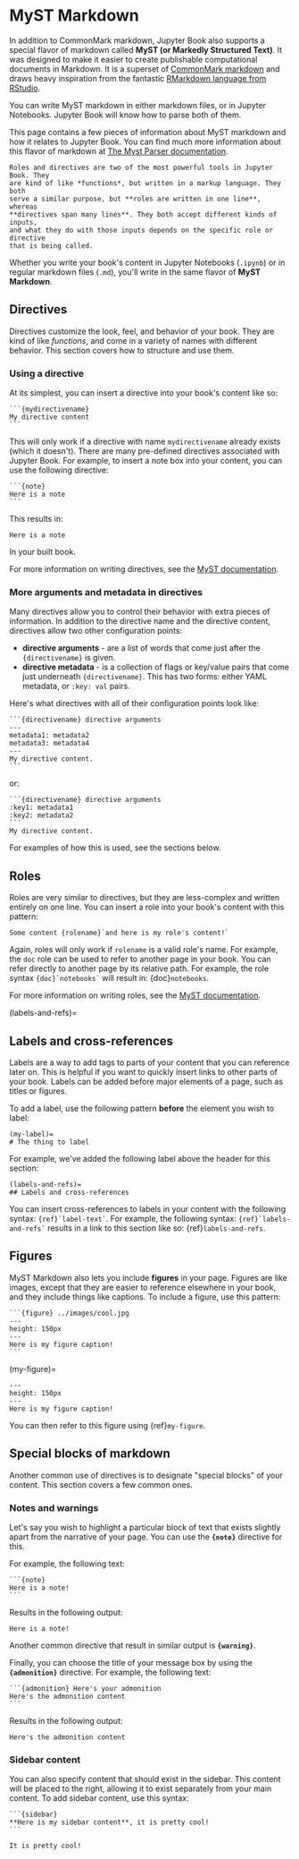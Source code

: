 # MyST Markdown

In addition to CommonMark markdown, Jupyter Book also supports
a special flavor of markdown called **MyST (or
Markedly Structured Text)**. It was designed to make it easier to create
publishable computational documents in Markdown. It is a superset of
[CommonMark markdown](https://commonmark.org/) and draws heavy inspiration
from the fantastic [RMarkdown language from RStudio](https://rmarkdown.rstudio.com/).

You can write MyST markdown in either markdown files, or in Jupyter Notebooks.
Jupyter Book will know how to parse both of them.

This page contains a few pieces of information about MyST markdown and how it
relates to Jupyter Book. You can
find much more information about this flavor of markdown at
[The Myst Parser documentation][myst-parser].

```{note}
Roles and directives are two of the most powerful tools in Jupyter Book. They
are kind of like *functions*, but written in a markup language. They both
serve a similar purpose, but **roles are written in one line**, whereas
**directives span many lines**. They both accept different kinds of inputs,
and what they do with those inputs depends on the specific role or directive
that is being called.
```

Whether you write your book's content in Jupyter Notebooks (`.ipynb`) or
in regular markdown files (`.md`), you'll write in the same flavor of
**MyST Markdown**.

## Directives

Directives customize the look, feel, and behavior of your book. They are
kind of like *functions*, and come in a variety of names
with different behavior. This section covers how to structure and use them.

### Using a directive

At its simplest, you can insert a directive into your book's content like so:

````
```{mydirectivename}
My directive content
```
````

This will only work if a directive with name `mydirectivename` already exists
(which it doesn't). There are many pre-defined directives associated with
Jupyter Book. For example, to insert a note box into your content, you can
use the following directive:

````
```{note}
Here is a note
```
````

This results in:

```{note}
Here is a note
```

In your built book.

For more information on writing directives, see the
[MyST documentation](https://myst-parser.readthedocs.io/).

### More arguments and metadata in directives

Many directives allow you to control their behavior with extra pieces of
information. In addition to the directive name and the directive content,
directives allow two other configuration points:

* **directive arguments** - are a list of words that come just after the
  `{directivename}` is given.
* **directive metadata** - is a collection of flags or key/value pairs
  that come just underneath `{directivename}`. This has two forms: either
  YAML metadata, or `:key: val` pairs.

Here's what directives with all of their configuration points look like:

````
```{directivename} directive arguments
---
metadata1: metadata2
metadata3: metadata4
---
My directive content.
```
````

or:

````
```{directivename} directive arguments
:key1: metadata1
:key2: metadata2
```
My directive content.
````

For examples of how this is used, see the sections below.

## Roles

Roles are very similar to directives, but they are less-complex and written
entirely on one line. You can insert a role into your book's content with
this pattern:

```
Some content {rolename}`and here is my role's content!`
```

Again, roles will only work if `rolename` is a valid role's name. For example,
the `doc` role can be used to refer to another page in your book. You can
refer directly to another page by its relative path. For example, the
role syntax `` {doc}`notebooks` `` will result in: {doc}`notebooks`.

For more information on writing roles, see the
[MyST documentation](https://myst-parser.readthedocs.io/).

(labels-and-refs)=
## Labels and cross-references

Labels are a way to add tags to parts of your content that you can reference
later on. This is helpful if you want to quickly insert links to other
parts of your book. Labels can be added before major elements of a page,
such as titles or figures.

To add a label, use the following pattern **before** the element you wish
to label:

```
(my-label)=
# The thing to label
```

For example, we've added the following label above the header for this section:

```
(labels-and-refs)=
## Labels and cross-references
```

You can insert cross-references to labels in your content with the following
syntax: `` {ref}`label-text` ``. For example, the following syntax:
`` {ref}`labels-and-refs` `` results in a link to this section like so:
{ref}`labels-and-refs`.


## Figures

MyST Markdown also lets you include **figures** in your page. Figures are
like images, except that they are easier to reference elsewhere in your
book, and they include things like captions. To include a figure, use this
pattern:

````
```{figure} ../images/cool.jpg
---
height: 150px
---
Here is my figure caption!
```
````

(my-figure)=

```{figure} ../images/cool.jpg
---
height: 150px
---
Here is my figure caption!
```

You can then refer to this figure using {ref}`my-figure`.

## Special blocks of markdown

Another common use of directives is to designate "special blocks" of your
content. This section covers a few common ones.

### Notes and warnings

Let's say you wish to highlight a particular block of
text that exists slightly apart from the narrative of your page. You can
use the **`{note}`** directive for this.

For example, the following text:

````
```{note}
Here is a note!
```
````

Results in the following output:

```{note}
Here is a note!
```

Another common directive that result in similar output is **`{warning}`**.

Finally, you can choose the title of your message box by using the
**`{admonition}`** directive. For example, the following text:

````
```{admonition} Here's your admonition
Here's the admonition content
```
````

Results in the following output:

```{admonition} Here's your admonition
Here's the admonition content
```

### Sidebar content

You can also specify content that should exist in the sidebar. This content
will be placed to the right, allowing it to exist separately from your main
content. To add sidebar content, use this syntax:

````
```{sidebar}
**Here is my sidebar content**, it is pretty cool!
```
````

```{sidebar} **Here is my sidebar content**
It is pretty cool!
```

[myst-parser]: https://myst-parser.readthedocs.io/en/latest/
